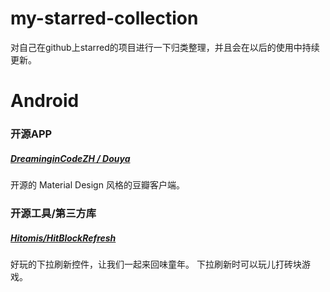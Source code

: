 my-starred-collection
===
对自己在github上starred的项目进行一下归类整理，并且会在以后的使用中持续更新。

# Android
### 开源APP
##### [DreaminginCodeZH / Douya](https://github.com/DreaminginCodeZH/Douya)
开源的 Material Design 风格的豆瓣客户端。

### 开源工具/第三方库
##### [Hitomis/HitBlockRefresh](https://github.com/Hitomis/HitBlockRefresh)
好玩的下拉刷新控件，让我们一起来回味童年。
下拉刷新时可以玩儿打砖块游戏。
